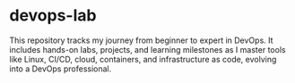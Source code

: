 # devops-lab
This repository tracks my journey from beginner to expert in DevOps. It includes hands-on labs, projects, and learning milestones as I master tools like Linux, CI/CD, cloud, containers, and infrastructure as code, evolving into a DevOps professional.

